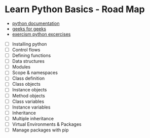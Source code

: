 # Learn Python Basics - Road Map

- [python documentation](https://docs.python.org/3.8/tutorial/index.html)
- [geeks for geeks](https://www.geeksforgeeks.org/python-programming-language/)
- [exercism python excercises](https://exercism.io/my/tracks/python)

- [ ] Installing python
- [ ] Control flows
- [ ] Defining functions
- [ ] Data structures
- [ ] Modules
- [ ] Scope & namespaces
- [ ] Class definition
- [ ] Class objects
- [ ] Instance objects
- [ ] Method objects
- [ ] Class variables
- [ ] Instance variables
- [ ] Inheritance
- [ ] Multiple inheritance
- [ ] Virtual Environments & Packages
- [ ] Manage packages with pip